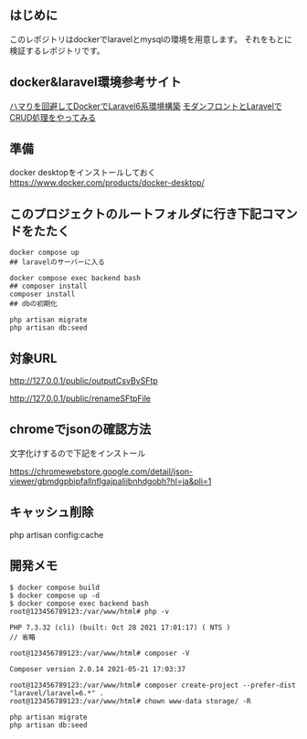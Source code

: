 ## はじめに
このレポジトリはdockerでlaravelとmysqlの環境を用意します。
それをもとに検証するレポジトリです。

## docker&laravel環境参考サイト 
[ハマりを回避してDockerでLaravel6系環境構築](https://qiita.com/2san/items/6e8af71f3186ad300538)
[モダンフロントとLaravelでCRUD処理をやってみる](https://qiita.com/2san/items/57d6a2cbe053dd314223)

## 準備
docker desktopをインストールしておく
https://www.docker.com/products/docker-desktop/

## このプロジェクトのルートフォルダに行き下記コマンドをたたく
```
docker compose up
## laravelのサーバーに入る
docker compose exec backend bash
## composer install
composer install
## dbの初期化
php artisan migrate
php artisan db:seed
```

## 対象URL
http://127.0.0.1/public/outputCsvBySFtp
http://127.0.0.1/public/renameSFtpFile

## chromeでjsonの確認方法
文字化けするので下記をインストール

https://chromewebstore.google.com/detail/json-viewer/gbmdgpbipfallnflgajpaliibnhdgobh?hl=ja&pli=1

## キャッシュ削除
php artisan config:cache

## 開発メモ
```
$ docker compose build
$ docker compose up -d
$ docker compose exec backend bash
root@123456789123:/var/www/html# php -v

PHP 7.3.32 (cli) (built: Oct 28 2021 17:01:17) ( NTS )
// 省略

root@123456789123:/var/www/html# composer -V

Composer version 2.0.14 2021-05-21 17:03:37

root@123456789123:/var/www/html# composer create-project --prefer-dist "laravel/laravel=6.*" .
root@123456789123:/var/www/html# chown www-data storage/ -R

php artisan migrate
php artisan db:seed

```
